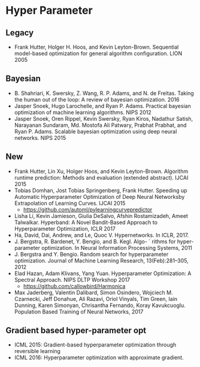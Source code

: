 # Hyper Parameter

## Legacy
- Frank Hutter, Holger H. Hoos, and Kevin Leyton-Brown. Sequential model-based optimization for general algorithm configuration. LION 2005

## Bayesian
- B. Shahriari, K. Swersky, Z. Wang, R. P. Adams, and N. de Freitas. Taking the human out of the loop: A review of bayesian optimization. 2016
- Jasper Snoek, Hugo Larochelle, and Ryan P. Adams. Practical bayesian optimization of machine learning algorithms. NIPS 2012
- Jasper Snoek, Oren Rippel, Kevin Swersky, Ryan Kiros, Nadathur Satish, Narayanan Sundaram, Md. Mostofa Ali Patwary, Prabhat Prabhat, and Ryan P. Adams. Scalable bayesian optimization using deep neural networks. NIPS 2015

## New
- Frank Hutter, Lin Xu, Holger Hoos, and Kevin Leyton-Brown. Algorithm runtime prediction: Methods and evaluation (extended abstract). IJCAI 2015
- Tobias Domhan, Jost Tobias Springenberg, Frank Hutter. Speeding up Automatic Hyperparameter Optimization of Deep Neural Networksby Extrapolation of Learning Curves. IJCAI 2015
	- https://github.com/automl/pylearningcurvepredictor
- Lisha Li, Kevin Jamieson, Giulia DeSalvo, Afshin Rostamizadeh, Ameet Talwalkar. Hyperband: A Novel Bandit-Based Approach to Hyperparameter Optimization, ICLR 2017
- Ha, David, Dai, Andrew, and Le, Quoc V. Hypernetworks.
In ICLR, 2017.
- J. Bergstra, R. Bardenet, Y. Bengio, and B. Kegl. Algo- ´
rithms for hyper-parameter optimization. In Neural Information
Processing Systems, 2011
- J. Bergstra and Y. Bengio. Random search for hyperparameter
optimization. Journal of Machine Learning Research,
13(Feb):281–305, 2012
- Elad Hazan, Adam Klivans, Yang Yuan. Hyperparameter Optimization: A Spectral Approach. NIPS DLTP Workshop 2017
	- https://github.com/callowbird/Harmonica
- Max Jaderberg, Valentin Dalibard, Simon Osindero, Wojciech M. Czarnecki, Jeff Donahue, Ali Razavi, Oriol Vinyals, Tim Green, Iain Dunning, Karen Simonyan, Chrisantha Fernando, Koray Kavukcuoglu. Population Based Training of Neural Networks, 2017

## Gradient based hyper-parameter opt
- ICML 2015: Gradient-based hyperparameter optimization through reversible learning
- ICML 2016: Hyperparameter optimization with approximate gradient.